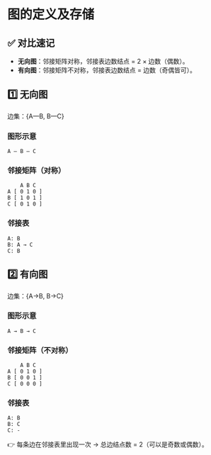 # 图的定义及存储

## ✅ 对比速记

- **无向图**：邻接矩阵对称，邻接表边数结点 = 2 × 边数（偶数）。
- **有向图**：邻接矩阵不对称，邻接表边数结点 = 边数（奇偶皆可）。

## 1️⃣ 无向图

边集：{A—B, B—C}

### 图形示意

```
A — B — C
```

### 邻接矩阵（对称）

```
    A B C
A [ 0 1 0 ]
B [ 1 0 1 ]
C [ 0 1 0 ]
```

### 邻接表

```
A: B
B: A → C
C: B
```

## 2️⃣ 有向图

边集：{A→B, B→C}

### 图形示意

```
A → B → C
```

### 邻接矩阵（不对称）

```
    A B C
A [ 0 1 0 ]
B [ 0 0 1 ]
C [ 0 0 0 ]
```

### 邻接表

```
A: B
B: C
C: -
```

👉 每条边在邻接表里出现一次 → 总边结点数 = 2（可以是奇数或偶数）。



